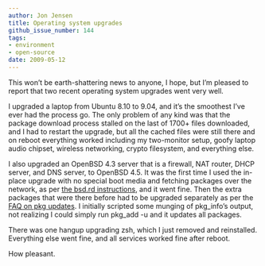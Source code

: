 ```yaml
---
author: Jon Jensen
title: Operating system upgrades
github_issue_number: 144
tags:
- environment
- open-source
date: 2009-05-12
---
```




This won’t be earth-shattering news to anyone, I hope, but I’m pleased to report that two recent operating system upgrades went very well.

I upgraded a laptop from Ubuntu 8.10 to 9.04, and it’s the smoothest I’ve ever had the process go. The only problem of any kind was that the package download process stalled on the last of 1700+ files downloaded, and I had to restart the upgrade, but all the cached files were still there and on reboot everything worked including my two-monitor setup, goofy laptop audio chipset, wireless networking, crypto filesystem, and everything else.

I also upgraded an OpenBSD 4.3 server that is a firewall, NAT router, DHCP server, and DNS server, to OpenBSD 4.5. It was the first time I used the in-place upgrade with no special boot media and fetching packages over the network, as per [the bsd.rd instructions](https://www.openbsd.org/faq/faq4.html#bsd.rd), and it went fine. Then the extra packages that were there before had to be upgraded separately as per the [FAQ on pkg updates](https://www.openbsd.org/faq/faq15.html#PkgUpdate). I initially scripted some munging of pkg_info’s output, not realizing I could simply run pkg_add -u and it updates all packages.

There was one hangup upgrading zsh, which I just removed and reinstalled. Everything else went fine, and all services worked fine after reboot.

How pleasant.


